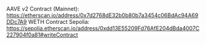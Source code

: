 AAVE v2 Contract (Mainnet): https://etherscan.io/address/0x7d2768dE32b0b80b7a3454c06BdAc94A69DDc7A9
WETH Contract Sepolia: https://sepolia.etherscan.io/address/0xdd13E55209Fd76AfE204dBda4007C227904f0a81#writeContract
